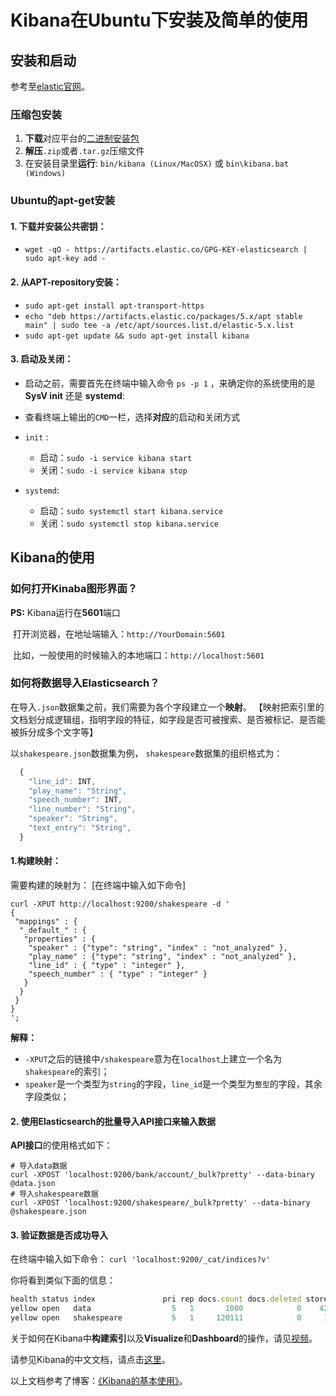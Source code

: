 # Kibana在Ubuntu下安装及简单的使用

## 安装和启动
参考至[elastic官网](https://www.elastic.co/guide/en/kibana/5.5/install.html)。
### 压缩包安装
1. **下载**对应平台的[二进制安装包](https://www.elastic.co/guide/en/kibana/5.5/targz.html)
2. **解压**`.zip`或者`.tar.gz`压缩文件
3. 在安装目录里**运行**: `bin/kibana (Linux/MacOSX)` 或 `bin\kibana.bat (Windows)`

### Ubuntu的apt-get安装
#### 1. **下载并安装**公共密钥：
   * `wget -qO - https://artifacts.elastic.co/GPG-KEY-elasticsearch | sudo apt-key add -`
#### 2. 从APT-repository**安装**：
   * `sudo apt-get install apt-transport-https`
   * `echo "deb https://artifacts.elastic.co/packages/5.x/apt stable main" | sudo tee -a /etc/apt/sources.list.d/elastic-5.x.list`
   * `sudo apt-get update && sudo apt-get install kibana`

#### 3. 启动及关闭：
* 启动之前，需要首先在终端中输入命令 `ps -p 1` ，来确定你的系统使用的是 **SysV init** 还是 **systemd**:
 
* 查看终端上输出的`CMD`一栏，选择**对应**的启动和关闭方式
 
* `init` :    
  * 启动：`sudo -i service kibana start`
  * 关闭：`sudo -i service kibana stop`
* `systemd`:    
  * 启动：`sudo systemctl start kibana.service`
  * 关闭：`sudo systemctl stop kibana.service`


## Kibana的使用
### 如何打开Kinaba图形界面？
**PS:** Kibana运行在**5601**端口

  打开浏览器，在地址端输入：`http://YourDomain:5601`
  
  比如，一般使用的时候输入的本地端口：`http://localhost:5601`

### 如何将数据导入Elasticsearch？
在导入`.json`数据集之前，我们需要为各个字段建立一个**映射**。
【映射把索引里的文档划分成逻辑组，指明字段的特征，如字段是否可被搜索、是否被标记、是否能被拆分成多个文字等】

以`shakespeare.json`数据集为例，
`shakespeare`数据集的组织格式为：
``` javascript
  {  
    "line_id": INT,  
    "play_name": "String",  
    "speech_number": INT,  
    "line_number": "String",  
    "speaker": "String",  
    "text_entry": "String",  
  } 
```

#### 1.构建映射：
需要构建的映射为：
[在终端中输入如下命令]
``` shell
curl -XPUT http://localhost:9200/shakespeare -d '  
{  
 "mappings" : {  
  "_default_" : {  
   "properties" : {  
    "speaker" : {"type": "string", "index" : "not_analyzed" },  
    "play_name" : {"type": "string", "index" : "not_analyzed" },  
    "line_id" : { "type" : "integer" },  
    "speech_number" : { "type" : "integer" }  
   }  
  }  
 }  
}  
'; 
```
**解释：**
* `-XPUT`之后的链接中`/shakespeare`意为在`localhost`上建立一个名为`shakespeare`的索引；
* `speaker`是一个类型为`string`的字段，`line_id`是一个类型为`整型`的字段，其余字段类似；

#### 2. 使用Elasticsearch的批量导入**API接口**来输入数据
**API接口**的使用格式如下：

``` shell
# 导入data数据
curl -XPOST 'localhost:9200/bank/account/_bulk?pretty' --data-binary @data.json  
# 导入shakespeare数据
curl -XPOST 'localhost:9200/shakespeare/_bulk?pretty' --data-binary @shakespeare.json  
```

#### 3. 验证数据是否成功导入
在终端中输入如下命令：
`curl 'localhost:9200/_cat/indices?v' `

你将看到类似下面的信息：
``` javascript
health status index               pri rep docs.count docs.deleted store.size pri.store.size
yellow open   data                  5   1       1000            0    420.1kb        420.2kb
yellow open   shakespeare           5   1     120111            0     16.0mb         18.9mb
```
关于如何在Kibana中**构建索引**以及**Visualize**和**Dashboard**的操作，请见[视频](https://pan.baidu.com/s/1pLOBxkn)。

请参见Kibana的中文文档，请点击[这里](https://kibana.logstash.es/content/kibana/v5/setup.html)。

以上文档参考了博客：[《Kibana的基本使用》](http://blog.csdn.net/ming_311/article/details/50619859)。
